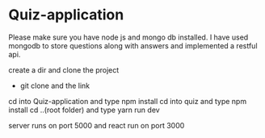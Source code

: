 # Quiz-application

Please make sure you have node js and mongo db installed.
I have used mongodb to store questions along with answers and implemented a restful api.

create a dir and clone the project
 - git clone and the link
 
cd into Quiz-application and type npm install 
cd into quiz and type npm install
cd ..(root folder) and type yarn run dev

server runs on port 5000 and react run on port 3000
